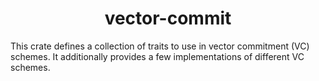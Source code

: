 <h1 align="center">vector-commit</h1>

This crate defines a collection of traits to use in vector commitment (VC) schemes. It additionally provides a few implementations of different VC schemes.